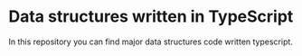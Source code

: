 # Data structures written in TypeScript
In this repository you can find major data structures code written typescript.
